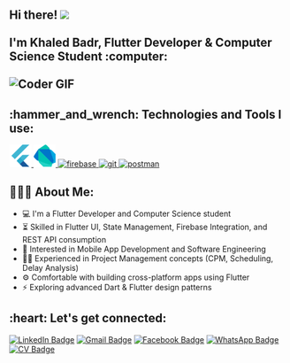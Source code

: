 <h2 align="left">
 <abc>
  <br>Hi there! <img src="https://user-images.githubusercontent.com/42378118/110234147-e3259600-7f4e-11eb-95be-0c4047144dea.gif" width="30"><br>
  <br> I'm Khaled Badr, Flutter Developer & Computer Science Student :computer:<br>
  <br>
    <img src="https://media.giphy.com/media/SWoSkN6DxTszqIKEqv/giphy.gif" alt="Coder GIF" width="500">
 </abc>
</h2> 

<h2 align="left">:hammer_and_wrench: Technologies and Tools I use:</h2>
<p align="left">
    <a href="https://flutter.dev/" target="_blank"> <img src="https://raw.githubusercontent.com/devicons/devicon/master/icons/flutter/flutter-original.svg" alt="flutter" width="40" height="40"/> </a>
    <a href="https://dart.dev/" target="_blank"> <img src="https://raw.githubusercontent.com/devicons/devicon/master/icons/dart/dart-original.svg" alt="dart" width="40" height="40"/> </a>
    <a href="https://firebase.google.com/" target="_blank"> <img src="https://www.vectorlogo.zone/logos/firebase/firebase-icon.svg" alt="firebase" width="40" height="40"/> </a>
    <a href="https://git-scm.com/" target="_blank"> <img src="https://www.vectorlogo.zone/logos/git-scm/git-scm-icon.svg" alt="git" width="40" height="40"/> </a>
    <a href="https://www.postman.com/" target="_blank"> <img src="https://www.vectorlogo.zone/logos/getpostman/getpostman-icon.svg" alt="postman" width="40" height="40"/> </a>
</p>

<h2 align="left">👨🏻‍💻 About Me:</h2>

- :computer: I'm a Flutter Developer and Computer Science student  
- :hourglass_flowing_sand: Skilled in Flutter UI, State Management, Firebase Integration, and REST API consumption  
- :rocket: Interested in Mobile App Development and Software Engineering  
- :man_technologist: Experienced in Project Management concepts (CPM, Scheduling, Delay Analysis)  
- :gear: Comfortable with building cross-platform apps using Flutter  
- :zap: Exploring advanced Dart & Flutter design patterns  

<h2 align="left">:heart: Let's get connected:</h2>

[![LinkedIn Badge](https://img.shields.io/badge/LinkedIn-Connect-0A66C2?style=flat-square&logo=linkedin&logoColor=white)](https://www.linkedin.com/in/khaled-badr-0325972a1)
[![Gmail Badge](https://img.shields.io/badge/Gmail-Contact-c14438?style=flat-square&logo=gmail&logoColor=white)](https://mail.google.com/mail/?view=cm&fs=1&to=khaledbadr.dev@gmail.com)
[![Facebook Badge](https://img.shields.io/badge/Facebook-Follow-3b5998?style=flat-square&logo=facebook&logoColor=white)](https://www.facebook.com/share/1G8ZQ8kYcR/)
[![WhatsApp Badge](https://img.shields.io/badge/WhatsApp-Chat-25D366?style=flat-square&logo=whatsapp&logoColor=white)](https://wa.me/201210147948)
[![CV Badge](https://img.shields.io/badge/My%20CV-4285F4?style=flat-square&logo=googledrive&logoColor=white)](https://drive.google.com/file/d/18VYpCjLof9sZDqdANv2ly5I2TefDOSC-/view?usp=drivesdk)
